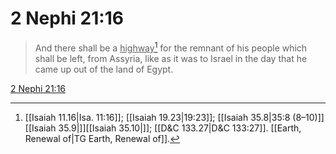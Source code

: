 # 2 Nephi 21:16

> And there shall be a <u>highway</u>[^a] for the remnant of his people which shall be left, from Assyria, like as it was to Israel in the day that he came up out of the land of Egypt.

[2 Nephi 21:16](https://www.churchofjesuschrist.org/study/scriptures/bofm/2-ne/21?lang=eng&id=p16#p16)


[^a]: [[Isaiah 11.16|Isa. 11:16]]; [[Isaiah 19.23|19:23]]; [[Isaiah 35.8|35:8 (8–10)]][[Isaiah 35.9|]][[Isaiah 35.10|]]; [[D&C 133.27|D&C 133:27]]. [[Earth, Renewal of|TG Earth, Renewal of]].  
